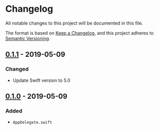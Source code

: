 # Changelog
All notable changes to this project will be documented in this file.

The format is based on [Keep a Changelog](https://keepachangelog.com/en/1.0.0/),
and this project adheres to [Semantic Versioning](https://semver.org/spec/v2.0.0.html).

## [0.1.1] - 2019-05-09
### Changed
- Update Swift version to 5.0

## [0.1.0] - 2019-05-09
### Added
- `AppDelegate.swift`

[0.1.1]: https://github.com/jasonnam/AppDelegate/compare/0.1.0...0.1.1
[0.1.0]: https://github.com/jasonnam/AppDelegate/releases/tag/0.1.0
